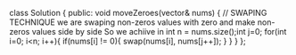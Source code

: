 class Solution {
public:
void moveZeroes(vector<int>& nums) {
// SWAPING TECHNIQUE
we are swaping non-zeros values with zero and make non-zeros values side by side
So we achiive in
int n = nums.size();int j=0;
for(int i=0; i<n; i++){
if(nums[i] != 0){
swap(nums[i], nums[j++]);
}
}
}
};